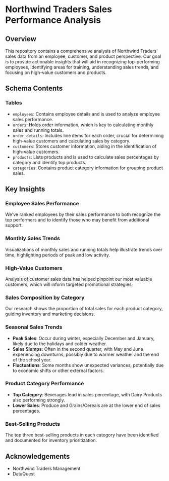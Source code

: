 # Northwind Traders Sales Performance Analysis

## Overview
This repository contains a comprehensive analysis of Northwind Traders' sales data from an employee, customer, and product perspective. Our goal is to provide actionable insights that will aid in recognizing top-performing employees, identifying areas for training, understanding sales trends, and focusing on high-value customers and products.

## Schema Contents

### Tables
- `employees`: Contains employee details and is used to analyze employee sales performance.
- `orders`: Holds order information, which is key to calculating monthly sales and running totals.
- `order_details`: Includes line items for each order, crucial for determining high-value customers and calculating sales by category.
- `customers`: Stores customer information, aiding in the identification of high-value customers.
- `products`: Lists products and is used to calculate sales percentages by category and identify top products.
- `categories`: Contains product category information for grouping product sales.
  
## Key Insights

### Employee Sales Performance
We've ranked employees by their sales performance to both recognize the top performers and to identify those who may benefit from additional support.

### Monthly Sales Trends
Visualizations of monthly sales and running totals help illustrate trends over time, highlighting periods of peak and low activity.

### High-Value Customers
Analysis of customer sales data has helped pinpoint our most valuable customers, which will inform targeted promotional strategies.

### Sales Composition by Category
Our research shows the proportion of total sales for each product category, guiding inventory and marketing decisions.

### Seasonal Sales Trends
- **Peak Sales**: Occur during winter, especially December and January, likely due to the holidays and colder weather.
- **Sales Slumps**: Often in the second quarter, with May and June experiencing downturns, possibly due to warmer weather and the end of the school year.
- **Fluctuations**: Some months show unexpected variances, potentially due to economic shifts or other external factors.

### Product Category Performance
- **Top Category**: Beverages lead in sales percentage, with Dairy Products also performing strongly.
- **Lower Sales**: Produce and Grains/Cereals are at the lower end of sales percentages.

### Best-Selling Products
The top three best-selling products in each category have been identified and documented for inventory prioritization.

## Acknowledgements
- Northwind Traders Management
- DataQuest
